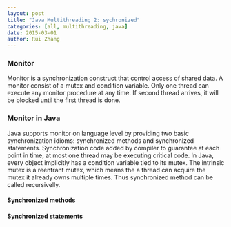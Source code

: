 ```yaml
---
layout: post
title: "Java Multithreading 2: sychronized"
categories: [all, multithreading, java]
date: 2015-03-01
author: Rui Zhang
---
```


### Monitor
Monitor is a synchronization construct that control access of shared data. A monitor consist of a mutex and condition variable. Only one thread can execute any monitor procedure at any time. If second thread arrives, it will be blocked until the first thread is done. 

### Monitor in Java
Java supports monitor on language level by providing two basic synchronization idioms: synchronized methods and synchronized statements. Synchronization code added by compiler to guarantee at each point in time, at most one thread may be executing critical code. In Java, every object implicitly has a condition variable tied to its mutex. The intrinsic mutex is a reentrant mutex, which means the a thread can acquire the mutex it already owns multiple times. Thus synchronized method can be called recursivelly.

#### Synchronized methods 


#### Synchronized statements

